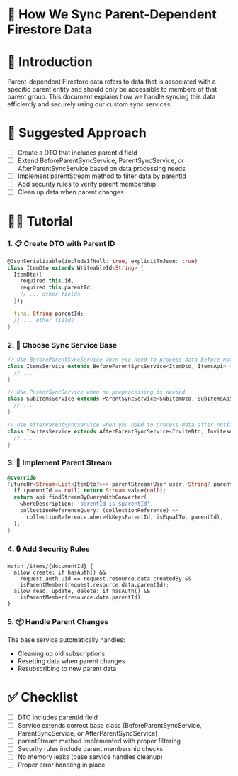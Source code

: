 # 📝 How We Sync Parent-Dependent Firestore Data

# 📝 Introduction
Parent-dependent Firestore data refers to data that is associated with a specific parent entity and should only be accessible to members of that parent group. This document explains how we handle syncing this data efficiently and securely using our custom sync services.

# 🎯 Suggested Approach
- [ ] Create a DTO that includes parentId field
- [ ] Extend BeforeParentSyncService, ParentSyncService, or AfterParentSyncService based on data processing needs
- [ ] Implement parentStream method to filter data by parentId
- [ ] Add security rules to verify parent membership
- [ ] Clean up data when parent changes

# 👨‍🏫 Tutorial

### 1. 📋 Create DTO with Parent ID
```dart
@JsonSerializable(includeIfNull: true, explicitToJson: true)
class ItemDto extends WriteableId<String> {
  ItemDto({
    required this.id,
    required this.parentId,
    // ... other fields
  });

  final String parentId;
  // ... other fields
}
```

### 2. 🔄 Choose Sync Service Base
```dart
// Use BeforeParentSyncService when you need to process data before notifying listeners
class ItemsService extends BeforeParentSyncService<ItemDto, ItemsApi> {
  // ...
}

// Use ParentSyncService when no preprocessing is needed
class SubItemsService extends ParentSyncService<SubItemDto, SubItemsApi> {
  // ...
}

// Use AfterParentSyncService when you need to process data after notifying listeners
class InvitesService extends AfterParentSyncService<InviteDto, InvitesApi> {
  // ...
}
```

### 3. 🌊 Implement Parent Stream
```dart
@override
FutureOr<Stream<List<ItemDto?>>> parentStream(User user, String? parentId) {
  if (parentId == null) return Stream.value(null);
  return api.findStreamByQueryWithConverter(
    whereDescription: 'parentId is $parentId',
    collectionReferenceQuery: (collectionReference) => 
      collectionReference.where(kKeysParentId, isEqualTo: parentId),
  );
}
```

### 4. 🔒 Add Security Rules
```
match /items/{documentId} {
  allow create: if hasAuth() && 
    request.auth.uid == request.resource.data.createdBy && 
    isParentMember(request.resource.data.parentId);
  allow read, update, delete: if hasAuth() && 
    isParentMember(resource.data.parentId);
}
```

### 5. 📦 Handle Parent Changes
The base service automatically handles:
- Cleaning up old subscriptions
- Resetting data when parent changes
- Resubscribing to new parent data

# ✅ Checklist
- [ ] DTO includes parentId field
- [ ] Service extends correct base class (BeforeParentSyncService, ParentSyncService, or AfterParentSyncService)
- [ ] parentStream method implemented with proper filtering
- [ ] Security rules include parent membership checks
- [ ] No memory leaks (base service handles cleanup)
- [ ] Proper error handling in place
